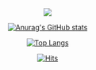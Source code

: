 <div align="center">
<img src="https://capsule-render.vercel.app/api?type=waving&color=auto&height=300&section=header&text=choisunghwan%20github&fontSize=50&animation=twinkling" />

[![Anurag's GitHub stats](https://github-readme-stats.vercel.app/api?username=choisunghwan)](https://github.com/anuraghazra/github-readme-stats)

[![Top Langs](https://github-readme-stats.vercel.app/api/top-langs/?username=choisunghwan&layout=compact)](https://github.com/anuraghazra/github-readme-stats)
          
[![Hits](https://hits.seeyoufarm.com/api/count/incr/badge.svg?url=https://github.com/choisunghwan%2Fgjbae1212%2Fhit-counter)](https://github.com/choisunghwan)   
</div>
                           
          
<!--
**choisunghwan/choisunghwan** is a ✨ _special_ ✨ repository because its `README.md` (this file) appears on your GitHub profile.

Here are some ideas to get you started:



- 🔭 I’m currently working on ...
- 🌱 I’m currently learning ...
- 👯 I’m looking to collaborate on ...
- 🤔 I’m looking for help with ...
- 💬 Ask me about ...
- 📫 How to reach me: ...
- 😄 Pronouns: ...
- ⚡ Fun fact: ...
-->
